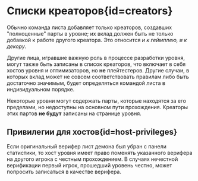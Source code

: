 <div class='panel fade js-scroll-anim' data-anim='fade'>

# Списки креаторов{id=creators}

Обычно команда листа добавляет только креаторов, создавших "полноценные" парты в уровне; их вклад должен быть не только добавкой к работе другого креатора. Это относится _и к геймплею, и к декору_.

Другие лица, игравшие важную роль в процессе разработки уровня, могут также быть записаны в список креаторов, что включает в себя хостов уровня и оптимизаторов, но **не** плейтестеров. Другие случаи, в которых вклад может не совсем соответствовать правилам либо быть достаточно значимым, будет определяться командой листа в индивидуальном порядке.

Некоторые уровни могут содержать парты, которые находятся за его пределами, но недоступны на основном пути прохождения. Креаторы этих партов **не будут** записаны на странице уровня.

## Привилегии для хостов{id=host-privileges}

Если оригинальный верифер лист демона был убран с панели статистики, то хост уровня имеет право поменять указанного верифера на другого игрока с честным прохождением. В случаях нечестной верификации первый игрок, прошедший уровень честно, может попросить записаться в качестве верифера.

</div>
